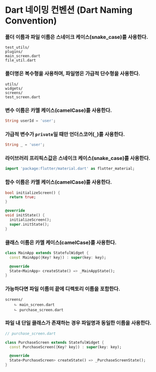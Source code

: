 # Dart 네이밍 컨벤션 (Dart Naming Convention)

### 폴더 이름과 파일 이름은 스네이크 케이스(snake_case)를 사용한다.

```text
test_utils/
plugins/
main_screen.dart
file_util.dart
```

### 폴더명은 복수형을 사용하며, 파일명은 가급적 단수형을 사용한다.

```text
utils/
widgets/
screens/
test_screen.dart
```

### 변수 이름은 카멜 케이스(camelCase)를 사용한다.

```dart
String userId = 'user';
```

### 가급적 변수가 `private`일 때만 언더스코어(`_`)를 사용한다.

```dart
String _ = 'user';
```

### 라이브러리 프리픽스값은 스네이크 케이스(snake_case)를 사용한다.

```dart
import 'package:flutter/material.dart' as flutter_material;
```

### 함수 이름은 카멜 케이스(camelCase)를 사용한다.

```dart
bool initializeScreen() {
  return true;
}

@override
void initState() {
  initializeScreen();
  super.initState();
}
```

### 클래스 이름은 카멜 케이스(camelCase)를 사용한다.

```dart
class MainApp extends StatefulWidget {
  const MainApp({Key? key}) : super(key: key);

  @override
  State<MainApp> createState() => _MainAppState();
}
```

### 가능하다면 파일 이름의 끝에 디렉토리 이름을 포함한다.

```text
screens/
    ㄴ main_screen.dart
    ㄴ purchase_screen.dart
```

### 파일 내 단일 클래스가 존재하는 경우 파일명과 동일한 이름을 사용한다.

```dart
// purchase_screen.dart

class PurchaseScreen extends StatefulWidget {
  const PurchaseScreen({Key? key}) : super(key: key);

  @override
  State<PurchaseScreen> createState() => _PurchaseScreenState();
}
```
